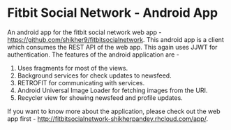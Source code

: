 # Fitbit Social Network  - Android App
An android app for the fitbit social network web app -  https://github.com/shikher9/fitbitsocialnetwork. This android app is 
a client which consumes the REST API of the web app. This again uses JJWT for authentication. The features of the android application are - 

1. Uses fragments for most of the views.
2. Background services for check updates to newsfeed.
3. RETROFIT for communicating with services.
4. Android Universal Image Loader for fetching images from the URI.
5. Recycler view for showing newsfeed and profile updates.


If you want to know more about the application, please check out the web app first - http://fitbitsocialnetwork-shikherpandey.rhcloud.com/app/.  
